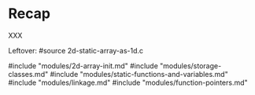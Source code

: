 # Recap

XXX

Leftover:
#source 2d-static-array-as-1d.c

#include "modules/2d-array-init.md"
#include "modules/storage-classes.md"
#include "modules/static-functions-and-variables.md"
#include "modules/linkage.md"
#include "modules/function-pointers.md"
